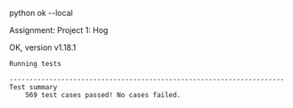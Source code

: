 python ok --local

Assignment: Project 1: Hog

OK, version v1.18.1

~~~~~~~~~~~~~~~~~~~~~~~~~~~~~~~~~~~~~~~~~~~~~~~~~~~~~~~~~~~~~~~~~~~~~
Running tests

---------------------------------------------------------------------
Test summary
    569 test cases passed! No cases failed.
~~~~~~~~~~~~~~~~~~~~~~~~~~~~~~~~~~~~~~~~~~~~~~~~~~~~~~~~~~~~~~~~~~~~~